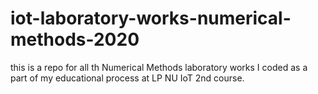 # iot-laboratory-works-numerical-methods-2020
this is a repo for all th Numerical Methods laboratory works I coded as a part of my educational process at LP NU IoT 2nd course. 
